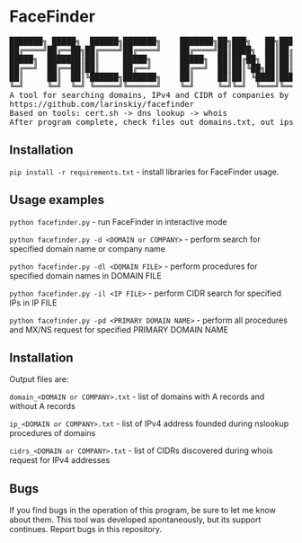 # FaceFinder
<pre>
███████╗ █████╗  ██████╗███████╗    ███████╗██╗███╗   ██╗██████╗ ███████╗██████╗ \
██╔════╝██╔══██╗██╔════╝██╔════╝    ██╔════╝██║████╗  ██║██╔══██╗██╔════╝██╔══██╗\
█████╗  ███████║██║     █████╗      █████╗  ██║██╔██╗ ██║██║  ██║█████╗  ██████╔╝\
██╔══╝  ██╔══██║██║     ██╔══╝      ██╔══╝  ██║██║╚██╗██║██║  ██║██╔══╝  ██╔══██╗\
██║     ██║  ██║╚██████╗███████╗    ██║     ██║██║ ╚████║██████╔╝███████╗██║  ██║\
╚═╝     ╚═╝  ╚═╝ ╚═════╝╚══════╝    ╚═╝     ╚═╝╚═╝  ╚═══╝╚═════╝ ╚══════╝╚═╝  ╚═╝\
A tool for searching domains, IPv4 and CIDR of companies by certificates
https://github.com/larinskiy/facefinder
Based on tools: cert.sh -> dns lookup -> whois
After program complete, check files out_domains.txt, out_ips.txt and out_cidrs.txt
</pre>

## Installation

`pip install -r requirements.txt` - install libraries for FaceFinder usage.

## Usage examples

`python facefinder.py` - run FaceFinder in interactive mode

`python facefinder.py -d <DOMAIN or COMPANY>` - perform search for specified domain name or company name

`python facefinder.py -dl <DOMAIN FILE>` - perform procedures for specified domain names in DOMAIN FILE

`python facefinder.py -il <IP FILE>` - perform CIDR search for specified IPs in IP FILE

`python facefinder.py -pd <PRIMARY DOMAIN NAME>` - perform all procedures and MX/NS request for specified PRIMARY DOMAIN NAME

## Installation

Output files are:

`domain_<DOMAIN or COMPANY>.txt` - list of domains with A records and without A records

`ip_<DOMAIN or COMPANY>.txt` - list of IPv4 address founded during nslookup procedures of domains

`cidrs_<DOMAIN or COMPANY>.txt` - list of CIDRs discovered during whois request for IPv4 addresses

## Bugs
If you find bugs in the operation of this program, be sure to let me know about them. This tool was developed spontaneously, but its support continues. Report bugs in this repository.